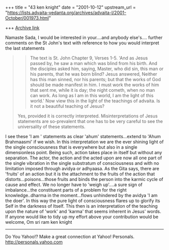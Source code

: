 +++
title = "43 ken knight"
date = "2001-10-12"
upstream_url = "https://lists.advaita-vedanta.org/archives/advaita-l/2001-October/001973.html"

+++
[Archive link](https://lists.advaita-vedanta.org/archives/advaita-l/2001-October/001973.html)

Namaste Sada,
I would be interested in your....and anybody
else's.... further comments on the St John's text with
reference to how you would interpret the last
statements
>
> >The text is St. John Chapter 9, Verses 1-5.
> >'And as Jesus passed by, he saw a man which was
> blind
> >from his birth.  And the disciples asked him,
> saying,
> >Master, who did sin, this man or his parents, that
> he
> >was born blind?  Jesus answered, Neither has this
> man
> >sinned, nor his parents; but that the works of God
> >should be made manifest in him. I must work the
> works
> >of him that sent me, while it is day; the night
> >cometh, when no man can work.  As long as I am in
> this
> >world, I am the light of this world.'
> >Now view this in the light of the teachings of
> >advaita. Is it not a beautiful teaching of Jesus?
>
> Yes, provided it is correctly interpreted.
> Misinterpretations of
> Jesus statements are  so-prevalent that one has to
> be very careful to
> see the universality of these statements.

I see these 'I am ' statements as clear 'ahum'
statements...extend to 'Ahum Brahmaasmi' if we wish.
In this interpretation we are the ever shining light
of the single consciousness that is everywhere but
also in a single dimensionless point. Being such,
action takes place in itself but without any
separation.  The actor, the action and the acted upon
are now all one part of the single vibration in the
single substratum of consciousness and with no
limitation imposed through avidya or adhyaasa. As the
Gita says, there are 'fruits' of an action but it is
the attachment to the fruits of the action that
distorts...poisons...those fruits and binds the person
into the karmic cycle of cause and effect.  We no
longer have to 'weigh up'....a sure sign of
imbalance...the constituent parts of a problem for the
right knowledge..dharma in the moment...flows
unhindered by the avidya 'I am the doer'.  In this way
the pure light of consciousness flares up to glorify
its Self in the darkness of Itself.
This then is an interpretation of the teaching upon
the nature of 'work' and 'karma' that seems inherent
in Jesus' words.
If anyone would like to tidy up my effort above your
contribution would be welcome,
Om sri ram
ken knight


__________________________________________________
Do You Yahoo!?
Make a great connection at Yahoo! Personals.
http://personals.yahoo.com

